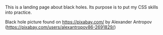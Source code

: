 This is a landing page about black holes. Its purpose is to put my CSS skills into practice. 

Black hole picture found on https://pixabay.com/ by Alexander Antropov (https://pixabay.com/users/alexantropov86-2691829/)
